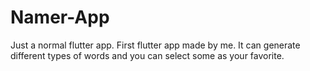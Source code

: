 # Namer-App
Just a normal flutter app. First flutter app made by me. It can generate different types of words and you can select some as your favorite.
